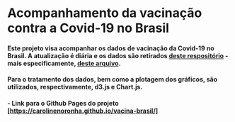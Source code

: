 # Acompanhamento da vacinação contra a Covid-19 no Brasil

#### Este projeto visa acompanhar os dados de vacinação da Covid-19 no Brasil. A atualização é diária e os dados são retirados [deste respositório](https://github.com/wcota/covid19br/) - mais especificamente, [deste arquivo](https://raw.githubusercontent.com/wcota/covid19br/master/cases-brazil-states.csv).

#### Para o tratamento dos dados, bem como a plotagem dos gráficos, são utilizados, respectivamente, d3.js e Chart.js.

#### - Link para o Github Pages do projeto [https://carolinenoronha.github.io/vacina-brasil/]